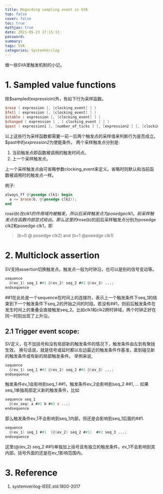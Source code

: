 ```yaml
---
title: Regarding sampling event in SVA
top: false
cover: false
toc: true
mathjax: true
date: 2021-05-23 17:15:13
password:
summary:
tags: SVA
categories: SystemVerilog
---
```


做一些SVA里触发机制的小记。

<!--- more --->

# 1. Sampled value functions
除$sampled(expressioin)外，有如下行为采样函数。

~~~verilog
$rose ( expression [, [clocking_event] ] )
$fell ( expression [, [clocking_event] ] )
$stable ( expression [, [clocking_event] ] )
$changed ( expression [ , [ clocking_event ] ] )
$past ( expression1 [, [number_of_ticks ] [, [expression2 ] [, [clocking_event]]] ] )
~~~

以上这些行为采样函数都需要一前一后两个触发点的采样值来判断行为是否成立。
$past中的*expression2*为使能条件。
两个采样触发点分别是:  
1. 当前触发点即函数被调用的触发时间点。
2. 上一个采样触发点。  

上一个采样触发点由可省略参数clocking_event来定义。省略时则默认和当前函数被调用时的触发点一样。

例子:

~~~verilog
always_ff @(posedge clk1) begin
  a <= $rose(b, @(posedge clk2));
end
~~~


$rose(b)在clk1的作用域内被触发，所以后采样触发点为posedge clk1。前采样触发点在函数内部显式给出。那么这里的$rose(b)的前后采样触发点分别为posedge clk2和posedge clk1，即  

> (b=0 @ posedge clk2) and (b=1 @posedge clk1)



# 2. Multiclock assertion
SV支持assertion切换触发点。触发点一般为时钟沿，也可以是别的信号变动等。

~~~verilog
sequence 
  @(ev_1) seq_1 ##1 @(ev_2) seq_2 ##1 @(ev_3) ...;
endsequence
~~~

##1在此处是一个sequence在时间上的连接符，表示上一个触发条件下seq\_1的结束到下一个触发条件下seq\_2的开始之间的时段。若没有##1，则前后触发条件在发生时间上的重叠会直接触发seq_2。比如clk1和clk2跨时钟域，两个时钟正好在同一时刻出现了上升沿。


## 2.1 Trigger event scope:
SV定义，在不加括号和没有局部新的触发条件的情况下，触发条件由左到有聚拢生效。
换句话说，就是信号或延时都以左边最近的触发条件作基准，直到碰见新的触发条件或有新的局部触发条件。
举例来说,

~~~verilog
sequence
  @(ev_1) seq_1 ##1 @(ev_2) seq_2 ##1 @(ev_3) ...;
endsequence
~~~

触发条件ev\_1会影响到seq\_1 ##1，触发条件ev\_2会影响到seq\_2 ##1, ...
如果seq_1单独局部定义新的触发条件，比如

~~~verilog
sequence seq_1
  @(ev_seq) a ##1 b ##2 c ...;
endsequence
~~~

那么触发条件ev\_1不会影响到seq\_1内部，但还是会影响到seq_1后面的##1.

~~~verilog
sequence
  @(ev_1) seq_1 ##1  (@(ev_2) seq_2 ##1)  ##2 seq_3 ...;
endsequence
~~~

这里(@(ev\_2) seq\_2 ##1)单独加上括号且有独立的触发条件，ev\_1不会影响到其内部。括号外面的还是在ev_1影响范围内。


# 3. Reference
1. systemverilog-IEEE.std.1800-2017
